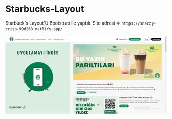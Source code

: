 # Starbucks-Layout
Starbuck's Layout'U Bootstrap ile yaptık.
Site adresi => ``https://snazzy-crisp-99d268.netlify.app/``

![Starbucks-Layout](./img/Starbucks-Layout.jpg)
